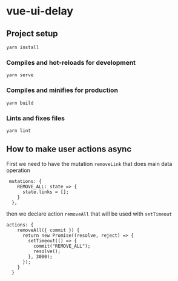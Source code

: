# vue-ui-delay

## Project setup
```
yarn install
```

### Compiles and hot-reloads for development
```
yarn serve
```

### Compiles and minifies for production
```
yarn build
```

### Lints and fixes files
```
yarn lint
```

## How to make user actions async
First we need to have the mutation `removeLink` that does main data operation
```
 mutations: {
    REMOVE_ALL: state => {
      state.links = [];
    }
  },
```
then we declare action `removeAll` that will be used with `setTimeout`
```
actions: {
    removeAll({ commit }) {
      return new Promise((resolve, reject) => {
        setTimeout(() => {
          commit("REMOVE_ALL");
          resolve();
        }, 3000);
      });
    }
  }
  ```